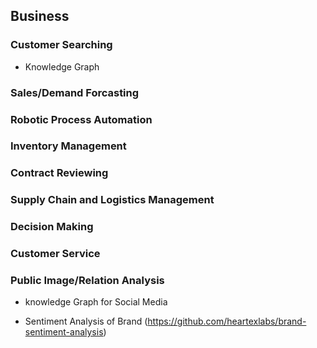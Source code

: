 ## Business

### Customer Searching

* Knowledge Graph

### Sales/Demand Forcasting

### Robotic Process Automation

### Inventory Management

### Contract Reviewing

### Supply Chain and Logistics Management

### Decision Making

### Customer Service

### Public Image/Relation Analysis

* knowledge Graph for Social Media

* Sentiment Analysis of Brand (https://github.com/heartexlabs/brand-sentiment-analysis)
